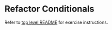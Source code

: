 Refactor Conditionals
=====================

Refer to [top level README](../README.md) for exercise instructions.

